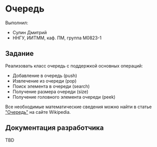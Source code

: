 # Очередь

Выполнил:

 - Сулин Дмитрий
 - ННГУ, ИИТММ, каф. ПМ, группа М0823-1

## Задание

Реализовать класс очередь с поддержкой основных операций:

 - Добавление в очередь (push)
 - Извлечение из очереди (pop)
 - Поиск элемента в очереди (search)
 - Получение размера очереди (size)
 - Получение головного элемента очереди (peek)


Все необходимые математические сведения можно найти в статье
["Очередь"][queue] на сайте Wikipedia.

## Документация разработчика

TBD

<!-- LINKS -->

[queue]: https://ru.wikipedia.org/wiki/%D0%9E%D1%87%D0%B5%D1%80%D0%B5%D0%B4%D1%8C_(%D0%BF%D1%80%D0%BE%D0%B3%D1%80%D0%B0%D0%BC%D0%BC%D0%B8%D1%80%D0%BE%D0%B2%D0%B0%D0%BD%D0%B8%D0%B5)
